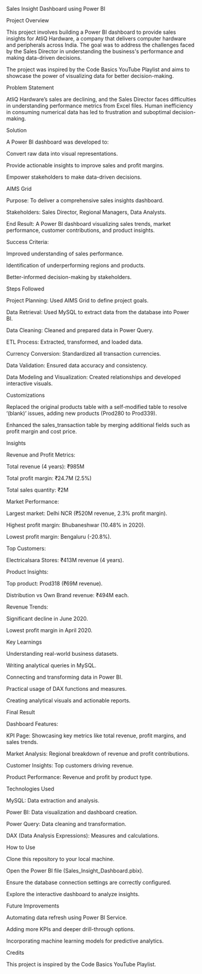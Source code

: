 Sales Insight Dashboard using Power BI

Project Overview

This project involves building a Power BI dashboard to provide sales insights for AtliQ Hardware, a company that delivers computer hardware and peripherals across India. The goal was to address the challenges faced by the Sales Director in understanding the business's performance and making data-driven decisions.

The project was inspired by the Code Basics YouTube Playlist and aims to showcase the power of visualizing data for better decision-making.

Problem Statement

AtliQ Hardware’s sales are declining, and the Sales Director faces difficulties in understanding performance metrics from Excel files. Human inefficiency in consuming numerical data has led to frustration and suboptimal decision-making.

Solution

A Power BI dashboard was developed to:

Convert raw data into visual representations.

Provide actionable insights to improve sales and profit margins.

Empower stakeholders to make data-driven decisions.

AIMS Grid

Purpose: To deliver a comprehensive sales insights dashboard.

Stakeholders: Sales Director, Regional Managers, Data Analysts.

End Result: A Power BI dashboard visualizing sales trends, market performance, customer contributions, and product insights.

Success Criteria:

Improved understanding of sales performance.

Identification of underperforming regions and products.

Better-informed decision-making by stakeholders.

Steps Followed

Project Planning: Used AIMS Grid to define project goals.

Data Retrieval: Used MySQL to extract data from the database into Power BI.

Data Cleaning: Cleaned and prepared data in Power Query.

ETL Process: Extracted, transformed, and loaded data.

Currency Conversion: Standardized all transaction currencies.

Data Validation: Ensured data accuracy and consistency.

Data Modeling and Visualization: Created relationships and developed interactive visuals.

Customizations

Replaced the original products table with a self-modified table to resolve ‘(blank)’ issues, adding new products (Prod280 to Prod339).

Enhanced the sales_transaction table by merging additional fields such as profit margin and cost price.

Insights

Revenue and Profit Metrics:

Total revenue (4 years): ₹985M

Total profit margin: ₹24.7M (2.5%)

Total sales quantity: ₹2M

Market Performance:

Largest market: Delhi NCR (₹520M revenue, 2.3% profit margin).

Highest profit margin: Bhubaneshwar (10.48% in 2020).

Lowest profit margin: Bengaluru (-20.8%).

Top Customers:

Electricalsara Stores: ₹413M revenue (4 years).

Product Insights:

Top product: Prod318 (₹69M revenue).

Distribution vs Own Brand revenue: ₹494M each.

Revenue Trends:

Significant decline in June 2020.

Lowest profit margin in April 2020.

Key Learnings

Understanding real-world business datasets.

Writing analytical queries in MySQL.

Connecting and transforming data in Power BI.

Practical usage of DAX functions and measures.

Creating analytical visuals and actionable reports.

Final Result

Dashboard Features:

KPI Page: Showcasing key metrics like total revenue, profit margins, and sales trends.

Market Analysis: Regional breakdown of revenue and profit contributions.

Customer Insights: Top customers driving revenue.

Product Performance: Revenue and profit by product type.

Technologies Used

MySQL: Data extraction and analysis.

Power BI: Data visualization and dashboard creation.

Power Query: Data cleaning and transformation.

DAX (Data Analysis Expressions): Measures and calculations.

How to Use

Clone this repository to your local machine.

Open the Power BI file (Sales_Insight_Dashboard.pbix).

Ensure the database connection settings are correctly configured.

Explore the interactive dashboard to analyze insights.

Future Improvements

Automating data refresh using Power BI Service.

Adding more KPIs and deeper drill-through options.

Incorporating machine learning models for predictive analytics.

Credits

This project is inspired by the Code Basics YouTube Playlist.
